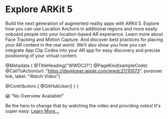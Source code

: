 # Explore ARKit 5

Build the next generation of augmented reality apps with ARKit 5. Explore how you can use Location Anchors in additional regions and more easily onboard people into your location-based AR experience. Learn more about Face Tracking and Motion Capture. And discover best practices for placing your AR content in the real world. We’ll also show you how you can integrate App Clip Codes into your AR app for easy discovery and precise positioning of your virtual content.

@Metadata {
   @TitleHeading("WWDC21")
   @PageKind(sampleCode)
   @CallToAction(url: "https://developer.apple.com/wwdc21/10073", purpose: link, label: "Watch Video")

   @Contributors {
      @GitHubUser(<replace this with your GitHub handle>)
   }
}

😱 "No Overview Available!"

Be the hero to change that by watching the video and providing notes! It's super easy:
 [Learn More…](https://wwdcnotes.github.io/WWDCNotes/documentation/wwdcnotes/contributing)
